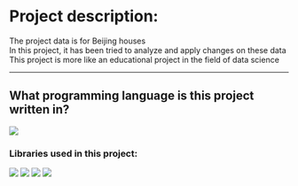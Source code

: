 # Project description:
The project data is for Beijing houses</br>
In this project, it has been tried to analyze and apply changes on these data</br>
This project is more like an educational project in the field of data science</br>

---

## What programming language is this project written in?
<img src = "https://img.shields.io/badge/Python-f39f37" />

### Libraries used in this project:
<img src = "https://img.shields.io/badge/Numpy-f39f37" /> <img src = "https://img.shields.io/badge/Pandas-f39f37" /> <img src = "https://img.shields.io/badge/Seaborn-f39f37" /> <img src = "https://img.shields.io/badge/Matplotlib-f39f37" />
